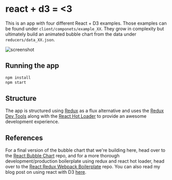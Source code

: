 # react + d3 = <3

This is an app with four different React + D3 examples. Those examples can be
found under `client/componets/example_XX`. They grow in complexity but
ultimately build an animated bubble chart from the data under
`reducers/data_XX.json`.

![screenshot](http://i.imgur.com/TvjpTZO.png)

## Running the app

```sh
npm install
npm start
```

## Structure

The app is structured using [Redux](http://redux.js.org/) as a flux alternative
and uses the [Redux Dev Tools](https://github.com/gaearon/redux-devtools) along
with the [React Hot Loader](https://gaearon.github.io/react-hot-loader/) to
provide an awesome development experience.

## References

For a final version of the bubble chart that we're building here, head over to
the [React Bubble Chart](https://github.com/kauffecup/react-bubble-chart) repo,
and for a more thorough development/production boilerplate using redux and react
hot loader, head over to the
[React Redux Webpack Boilerplate](https://github.com/kauffecup/react-redux-webpack-boilerplate)
repo. You can also read my blog post on using react with D3
[here](http://www.jkaufman.io/react-d3-love/).
